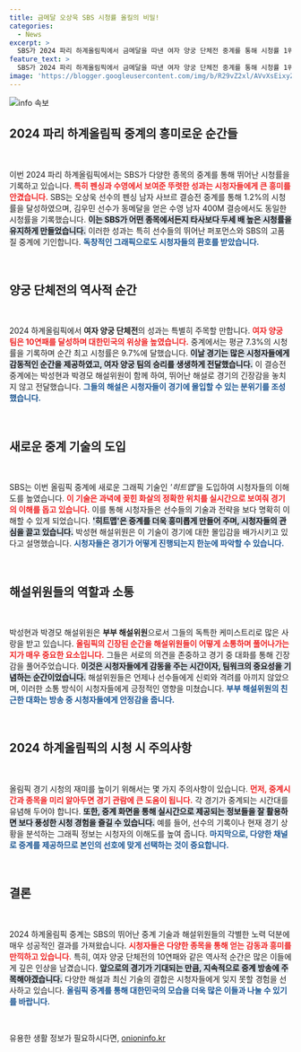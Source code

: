 ```yaml
---
title: 금메달 오상욱 SBS 시청률 올킬의 비밀!
categories:
  - News
excerpt: >
  SBS가 2024 파리 하계올림픽에서 금메달을 따낸 여자 양궁 단체전 중계를 통해 시청률 1위를 기록했습니다. 히트맵 그래픽으로 더욱 몰입감 넘치는 중계를 선보인 SBS, 감동과 환희의 순간을 생생히 전달하며 많은 이목을 끌어모았습니다.
feature_text: >
  SBS가 2024 파리 하계올림픽에서 금메달을 따낸 여자 양궁 단체전 중계를 통해 시청률 1위를 기록했습니다. 히트맵 그래픽으로 더욱 몰입감 넘치는 중계를 선보인 SBS, 감동과 환희의 순간을 생생히 전달하며 많은 이목을 끌어모았습니다.
image: 'https://blogger.googleusercontent.com/img/b/R29vZ2xl/AVvXsEixyZcFfHzMRdzZMjFBmAUKJYCLCGyLL1o632UiGVXcaFdKo_bkvkuCioo0uUKlGfBVcT3P84aROyZIXSBEx3Aw5nCQ3pTgDom1WDC4m8eifvWiAmWEEVb4x6G_l8C0QH225ldMjyaFvpxGEBGNO37VmDTDMHGhJPq73UglMfDca1-0aw/s1600/blogspot.png'
---
```


<p><img src="https://blogger.googleusercontent.com/img/b/R29vZ2xl/AVvXsEixyZcFfHzMRdzZMjFBmAUKJYCLCGyLL1o632UiGVXcaFdKo_bkvkuCioo0uUKlGfBVcT3P84aROyZIXSBEx3Aw5nCQ3pTgDom1WDC4m8eifvWiAmWEEVb4x6G_l8C0QH225ldMjyaFvpxGEBGNO37VmDTDMHGhJPq73UglMfDca1-0aw/s1600/blogspot.png" alt="info 속보" /></p>

<h2 data-ke-size="size26">2024 파리 하계올림픽 중계의 흥미로운 순간들</h2>

<p data-ke-size="size16">&nbsp;</p>

<p>이번 2024 파리 하계올림픽에서는 SBS가 다양한 종목의 중계를 통해 뛰어난 시청률을 기록하고 있습니다. <b><span style="color: #ee2323;">특히 펜싱과 수영에서 보여준 뚜렷한 성과는 시청자들에게 큰 흥미를 안겼습니다.</span></b> SBS는 오상욱 선수의 펜싱 남자 사브르 결승전 중계를 통해 1.2%의 시청률을 달성하였으며, 김우민 선수가 동메달을 얻은 수영 남자 400M 결승에서도 동일한 시청률을 기록했습니다. <b><span style="background-color: #21538527;">이는 SBS가 어떤 종목에서든지 타사보다 두세 배 높은 시청률을 유지하게 만들었습니다.</span></b> 이러한 성과는 특히 선수들의 뛰어난 퍼포먼스와 SBS의 고품질 중계에 기인합니다. <b><span style="color: #1a5490;">독창적인 그래픽으로도 시청자들의 환호를 받았습니다.</span></b> </p>

<p data-ke-size="size16">&nbsp;</p>

<h2 data-ke-size="size26">양궁 단체전의 역사적 순간</h2>

<p data-ke-size="size16">&nbsp;</p>

<p>2024 하계올림픽에서 <strong>여자 양궁 단체전</strong>의 성과는 특별히 주목할 만합니다. <b><span style="color: #ee2323;">여자 양궁 팀은 10연패를 달성하며 대한민국의 위상을 높였습니다.</span></b> 중계에서는 평균 7.3%의 시청률을 기록하며 순간 최고 시청률은 9.7%에 달했습니다. <b><span style="background-color: #21538527;">이날 경기는 많은 시청자들에게 감동적인 순간을 제공하였고, 여자 양궁 팀의 승리를 생생하게 전달했습니다.</span></b> 이 결승전 중계에는 박성현과 박경모 해설위원이 함께 하여, 뛰어난 해설로 경기의 긴장감을 놓치지 않고 전달했습니다. <b><span style="color: #1a5490;">그들의 해설은 시청자들이 경기에 몰입할 수 있는 분위기를 조성했습니다.</span></b> </p>

<p data-ke-size="size16">&nbsp;</p>

<h2 data-ke-size="size26">새로운 중계 기술의 도입</h2>

<p data-ke-size="size16">&nbsp;</p>

<p>SBS는 이번 올림픽 중계에 새로운 그래픽 기술인 <em>'히트맵'</em>을 도입하여 시청자들의 이해도를 높였습니다. <b><span style="color: #ee2323;">이 기술은 과녁에 꽂힌 화살의 정확한 위치를 실시간으로 보여줘 경기의 이해를 돕고 있습니다.</span></b> 이를 통해 시청자들은 선수들의 기술과 전략을 보다 명확히 이해할 수 있게 되었습니다. <b><span style="background-color: #21538527;">'히트맵'은 중계를 더욱 흥미롭게 만들어 주며, 시청자들의 관심을 끌고 있습니다.</span></b> 박성현 해설위원은 이 기술이 경기에 대한 몰입감을 배가시키고 있다고 설명했습니다. <b><span style="color: #1a5490;">시청자들은 경기가 어떻게 진행되는지 한눈에 파악할 수 있습니다.</span></b> </p>

<p data-ke-size="size16">&nbsp;</p>

<h2 data-ke-size="size26">해설위원들의 역할과 소통</h2>

<p data-ke-size="size16">&nbsp;</p>

<p>박성현과 박경모 해설위원은 <strong>부부 해설위원</strong>으로서 그들의 독특한 케미스트리로 많은 사랑을 받고 있습니다. <b><span style="color: #ee2323;">올림픽의 긴장된 순간을 해설위원들이 어떻게 소통하며 풀어나가는지가 매우 중요한 요소입니다.</span></b> 그들은 서로의 의견을 존중하고 경기 중 대화를 통해 긴장감을 풀어주었습니다. <b><span style="background-color: #21538527;">이것은 시청자들에게 감동을 주는 시간이자, 팀워크의 중요성을 기념하는 순간이었습니다.</span></b> 해설위원들은 언제나 선수들에게 신뢰와 격려를 아끼지 않았으며, 이러한 소통 방식이 시청자들에게 긍정적인 영향을 미쳤습니다. <b><span style="color: #1a5490;">부부 해설위원의 친근한 대화는 방송 중 시청자들에게 안정감을 줍니다.</span></b> </p>

<p data-ke-size="size16">&nbsp;</p>

<h2 data-ke-size="size26">2024 하계올림픽의 시청 시 주의사항</h2>

<p data-ke-size="size16">&nbsp;</p>

<p>올림픽 경기 시청의 재미를 높이기 위해서는 몇 가지 주의사항이 있습니다. <b><span style="color: #ee2323;">먼저, 중계시간과 종목을 미리 알아두면 경기 관람에 큰 도움이 됩니다.</span></b> 각 경기가 중계되는 시간대를 유념해 두어야 합니다. <b><span style="background-color: #21538527;">또한, 중계 화면을 통해 실시간으로 제공되는 정보들을 잘 활용하면 보다 풍성한 시청 경험을 즐길 수 있습니다.</span></b> 예를 들어, 선수의 기록이나 현재 경기 상황을 분석하는 그래픽 정보는 시청자의 이해도를 높여 줍니다. <b><span style="color: #1a5490;">마지막으로, 다양한 채널로 중계를 제공하므로 본인의 선호에 맞게 선택하는 것이 중요합니다.</span></b> </p>

<p data-ke-size="size16">&nbsp;</p>

<h2 data-ke-size="size26">결론</h2>

<p data-ke-size="size16">&nbsp;</p>

<p>2024 하계올림픽 중계는 SBS의 뛰어난 중계 기술과 해설위원들의 각별한 노력 덕분에 매우 성공적인 결과를 가져왔습니다. <b><span style="color: #ee2323;">시청자들은 다양한 종목을 통해 얻는 감동과 흥미를 만끽하고 있습니다.</span></b> 특히, 여자 양궁 단체전의 10연패와 같은 역사적 순간은 많은 이들에게 깊은 인상을 남겼습니다. <b><span style="background-color: #21538527;">앞으로의 경기가 기대되는 만큼, 지속적으로 중계 방송에 주목해야겠습니다.</span></b> 다양한 해설과 최신 기술의 결합은 시청자들에게 잊지 못할 경험을 선사하고 있습니다. <b><span style="color: #1a5490;">올림픽 중계를 통해 대한민국의 모습을 더욱 많은 이들과 나눌 수 있기를 바랍니다.</span></b> </p>

<p data-ke-size="size16">&nbsp;</p>
유용한 생활 정보가 필요하시다면, <a href="https://onioninfo.kr" rel="dofollow">onioninfo.kr</a>


